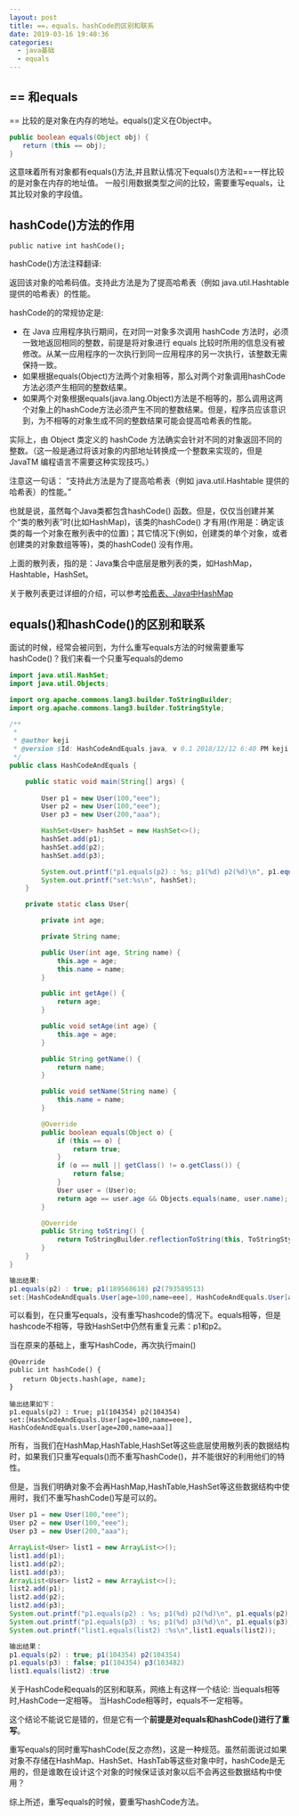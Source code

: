 ```yaml
---
layout: post
title: ==，equals，hashCode的区别和联系
date: 2019-03-16 19:40:36
categories: 
  - java基础
  - equals
---
```


## == 和equals

== 比较的是对象在内存的地址。equals()定义在Object中。
```java
public boolean equals(Object obj) {
　　return (this == obj);
}
```
这意味着所有对象都有equals()方法,并且默认情况下equals()方法和==一样比较的是对象在内存的地址值。
一般引用数据类型之间的比较，需要重写equals，让其比较对象的字段值。

<!-- more -->

## hashCode()方法的作用
```
public native int hashCode();
```
hashCode()方法注释翻译:

返回该对象的哈希码值。支持此方法是为了提高哈希表（例如 java.util.Hashtable 提供的哈希表）的性能。

hashCode的的常规协定是:

- 在 Java 应用程序执行期间，在对同一对象多次调用 hashCode 方法时，必须一致地返回相同的整数，前提是将对象进行 equals 比较时所用的信息没有被修改。从某一应用程序的一次执行到同一应用程序的另一次执行，该整数无需保持一致。
- 如果根据equals(Object)方法两个对象相等，那么对两个对象调用hashCode方法必须产生相同的整数结果。
- 如果两个对象根据equals(java.lang.Object)方法是不相等的，那么调用这两个对象上的hashCode方法必须产生不同的整数结果。但是，程序员应该意识到，为不相等的对象生成不同的整数结果可能会提高哈希表的性能。

实际上，由 Object 类定义的 hashCode 方法确实会针对不同的对象返回不同的整数。（这一般是通过将该对象的内部地址转换成一个整数来实现的，但是 JavaTM 编程语言不需要这种实现技巧。）


注意这一句话：
    “支持此方法是为了提高哈希表（例如 java.util.Hashtable 提供的哈希表）的性能。”

也就是说，虽然每个Java类都包含hashCode() 函数。但是，仅仅当创建并某个“类的散列表”时(比如HashMap<User>)，该类的hashCode() 才有用(作用是：确定该类的每一个对象在散列表中的位置)；其它情况下(例如，创建类的单个对象，或者创建类的对象数组等等)，类的hashCode() 没有作用。

上面的散列表，指的是：Java集合中底层是散列表的类，如HashMap，Hashtable，HashSet。

关于散列表更过详细的介绍，可以参考[哈希表、Java中HashMap](https://blog.csdn.net/u010297957/article/details/51974340)

## equals()和hashCode()的区别和联系

面试的时候，经常会被问到，为什么重写equals方法的时候需要重写hashCode()？我们来看一个只重写equals的demo
```java
import java.util.HashSet;
import java.util.Objects;

import org.apache.commons.lang3.builder.ToStringBuilder;
import org.apache.commons.lang3.builder.ToStringStyle;

/**
 *
 * @author keji
 * @version $Id: HashCodeAndEquals.java, v 0.1 2018/12/12 6:40 PM keji Exp $
 */
public class HashCodeAndEquals {

    public static void main(String[] args) {
        
        User p1 = new User(100,"eee");
        User p2 = new User(100,"eee");
        User p3 = new User(200,"aaa");

        HashSet<User> hashSet = new HashSet<>();
        hashSet.add(p1);
        hashSet.add(p2);
        hashSet.add(p3);

        System.out.printf("p1.equals(p2) : %s; p1(%d) p2(%d)\n", p1.equals(p2), p1.hashCode(), p2.hashCode());
        System.out.printf("set:%s\n", hashSet);
    }

    private static class User{

        private int age;

        private String name;

        public User(int age, String name) {
            this.age = age;
            this.name = name;
        }

        public int getAge() {
            return age;
        }

        public void setAge(int age) {
            this.age = age;
        }

        public String getName() {
            return name;
        }

        public void setName(String name) {
            this.name = name;
        }

        @Override
        public boolean equals(Object o) {
            if (this == o) {
                return true;
            }
            if (o == null || getClass() != o.getClass()) {
                return false;
            }
            User user = (User)o;
            return age == user.age && Objects.equals(name, user.name);
        }

        @Override
        public String toString() {
            return ToStringBuilder.reflectionToString(this, ToStringStyle.SHORT_PREFIX_STYLE);
        }
    }
}

输出结果:
p1.equals(p2) : true; p1(189568618) p2(793589513)
set:[HashCodeAndEquals.User[age=100,name=eee], HashCodeAndEquals.User[age=100,name=eee], HashCodeAndEquals.User[age=200,name=aaa]]
```
可以看到，在只重写equals，没有重写hashcode的情况下。equals相等，但是hashcode不相等，导致HashSet中仍然有重复元素：p1和p2。

当在原来的基础上，重写HashCode，再次执行main()
```
@Override
public int hashCode() {
　　return Objects.hash(age, name);
}

输出结果如下：
p1.equals(p2) : true; p1(104354) p2(104354)
set:[HashCodeAndEquals.User[age=100,name=eee], HashCodeAndEquals.User[age=200,name=aaa]]
```

所有，当我们在HashMap,HashTable,HashSet等这些底层使用散列表的数据结构时，如果我们只重写equals()而不重写hashCode()，并不能很好的利用他们的特性。

但是，当我们明确对象不会再HashMap,HashTable,HashSet等这些数据结构中使用时，我们不重写hashCode()写是可以的。
```java
User p1 = new User(100,"eee");
User p2 = new User(100,"eee");
User p3 = new User(200,"aaa");

ArrayList<User> list1 = new ArrayList<>();
list1.add(p1);
list1.add(p2);
list1.add(p3);
ArrayList<User> list2 = new ArrayList<>();
list2.add(p1);
list2.add(p2);
list2.add(p3);
System.out.printf("p1.equals(p2) : %s; p1(%d) p2(%d)\n", p1.equals(p2), p1.hashCode(), p2.hashCode());
System.out.printf("p1.equals(p3) : %s; p1(%d) p3(%d)\n", p1.equals(p3), p1.hashCode(), p3.hashCode());
System.out.printf("list1.equals(list2) :%s\n",list1.equals(list2));

输出结果：
p1.equals(p2) : true; p1(104354) p2(104354)
p1.equals(p3) : false; p1(104354) p3(103482)
list1.equals(list2) :true
```

关于HashCode和equals的区别和联系，网络上有这样一个结论:
当equals相等时,HashCode一定相等。
当HashCode相等时，equals不一定相等。

这个结论不能说它是错的，但是它有一个**前提是对equals和hashCode()进行了重写**。

重写equals的同时重写hashCode(反之亦然)，这是一种规范。虽然前面说过如果对象不存储在HashMap、HashSet、HashTab等这些对象中时，hashCode是无用的，但是谁敢在设计这个对象的时候保证该对象以后不会再这些数据结构中使用？

综上所述，重写equals的时候，要重写hashCode方法。




